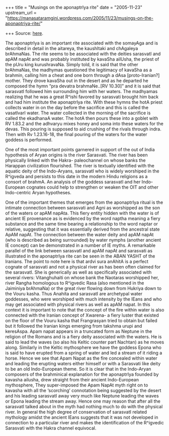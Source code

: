 +++
title = "Musings on the aponaptrIya rite"
date = "2005-11-23"
upstream_url = "https://manasataramgini.wordpress.com/2005/11/23/musings-on-the-aponaptriya-rite/"

+++
Source: [here](https://manasataramgini.wordpress.com/2005/11/23/musings-on-the-aponaptriya-rite/).

The aponaptrIya is an important rite associated with the somayAga and is described in detail in the aitareya, the kaushItaki and chAgaleya brAhmaNas. The rite seems to be associated with the deities sarasvatI and apAM napAt and was probably instituted by kavaSha ailUsha, the priest of the pUru king kurushravaNa. Simply told, it is said that the other brAhmaNas, the madhymas questioned the legitimacy of kavaSha as a brahmin, calling him a cheat and one born through a dAsa \[proto-Iranian?\] mother. They drove kavaSha out in the desert and as he departed he composed the hymn “pra devatra brahmaNe..\[RV 10.30\]” and it is said that sarasvatI followed him surrounding him with her waters. The madhyamas realizing that he was a great R^ishi favored by sarasvati brought him back and had him institute the aponaptrIya rite. With these hymns the hotA priest collects water in on the day before the sacrifice and this is called the vasatIvarI water. The water collected in the morning of the sacrifice is called the ekadhanaA water. The hotA then pours these into a goblet with RV 1.83.2 and the adhvaryu mixes honey and soma into these waters for the devas. This pouring is supposed to aid crushing of the rivals through indra. Then with Rv 1.23.16-18, the final pouring of the waters for the water goddess is performed.

One of the most important points garnered in support of the out of India hypothesis of Aryan origins is the river Sarasvati. The river has been physically linked with the Hakra- paleochannel on whose banks the Harappan civilization flourished. The river is textually identified with the aquatic deity of the Indo-Aryans, sarasvatI who is widely worshiped in the R^igveda and persists to this date in the modern Hindu religions as a consort of brahmA. An analysis of the goddess sarasvatI and her Indo-European cognates could help to strengthen or weaken the OIT and other Indo-centric Aryan hypotheses.

One of the important themes that emerges from the aponaptrIya ritual is the intimate connection between sarasvati and Agni as worshipped as the son of the waters or apAM napAta. This fiery entity hidden with the water is of ancient IE provenance as is evidenced by the word naptha meaning a fiery substance and the same time bearing a relationship to the word naptar or relative, suggesting that it was essentially derived from the ancestral state ApAM napAt. The connection between the water deity and apAM napAt (who is described as being surrounded) by water nymphs (another ancient IE concept) can be demonstrated in a number of IE myths. A remarkable parallel of the link between sarasvatI and apAM napAt and sarasvati as illustrated in the aponaptrIya rite can be seen in the ABAN YASHT of the Iranians. The point to note here is that ardvi sura anAhitA is a perfect cognate of sarasvati and not a physical river as has been often claimed for the sarasvatI. She is generically as well as specifically associated with several rivers: Vitanghuhaiti on whose bank the Naotaras worshipped her, river Rangha homologous to R^igvedic Rasa (also mentioned in the Jaiminiya brAhmaNa) or the great river flowing down from Hukriya down to the Vouru kasha. Thus Anahita and sarasvatI are archetypal water goddesses, who were worshiped with much intensity by the IEans and who may get associated with physical rivers as well as apAM napat. In this context it is important to note that the concept of the fire within water is also connected with the Iranian concept of Xwarena- a fiery luster that existed on the floor of the Vouru kasha that Frangrasyan tried to obtain but failed but it followed the Iranian kings emerging from takshma urupi and keresAspa. Apam napat appears in a truncated form as Neptune in the religion of the Romans and is a fiery deity associated with the waters. He is said to lead the waves (so also his Keltic counter part Nachtan) as he moves along. Similarly in the Keltic mythosphere we have the goddess Epona who is said to have erupted from a spring of water and led a stream of it riding a horse. Hence we see that Apam Napat as the fire concealed within water and leading the erupting waters either himself or with a Sarasvati like deity to be an old Indo-European theme. So it is clear that in the Indo-Aryan composers of the brahminical explanation for the aponaptrIya founded by kavasha ailusha, drew straight from their ancient Indo-European mythosphere, They super-imposed the Apam NapAt myth right on to kavasha with all the ‘scorching’ connotation being suggested by the desert and his leading sarasvatI away very much like Neptune leading the waves or Epona leading the stream away. Hence one may reason that after all the sarasvatI talked about in the myth had nothing much to do with the physical river. In general the high degree of conservation of sarasvatI related mythology amidst the ancient IEans suggests that it was not developed in connection to a particular river and makes the identification of the R^igvedic Sarasvati with the Hakra channel equivocal.


